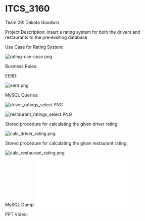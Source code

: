 # ITCS_3160

Team 29:
Dakota Goodwin
  
Project Description:
Insert a rating system for both the drivers and restaurants to the pre-exsiting database


Use Case for Rating System:

![rating-use-case.png](https://raw.githubusercontent.com/dgoodw11/ITCS_3160-052/main/images/rating-use-case.png)


Business Rules:


EERD: 

![eerd.png](https://raw.githubusercontent.com/dgoodw11/ITCS_3160-052/main/images/eerd.png)


MySQL Queries:

![driver_ratings_select.PNG](https://raw.githubusercontent.com/dgoodw11/ITCS_3160-052/main/images/driver_ratings_select.PNG)

![restaurant_ratings_select.PNG](https://raw.githubusercontent.com/dgoodw11/ITCS_3160-052/main/images/restaurant_ratings_select.PNG)

Stored procedure for calculating the given driver rating:

![calc_driver_rating.png](https://raw.githubusercontent.com/dgoodw11/ITCS_3160-052/main/images/calc_driver_rating.png)

Stored procedure for calculating the given restaurant rating:

![calc_restaurant_rating.png](https://raw.githubusercontent.com/dgoodw11/ITCS_3160-052/main/images/calc_restaurant_rating.png)


MySQL Dump:
![sql_dump.sql](sql/sql_dump.sql)


PPT Video:
